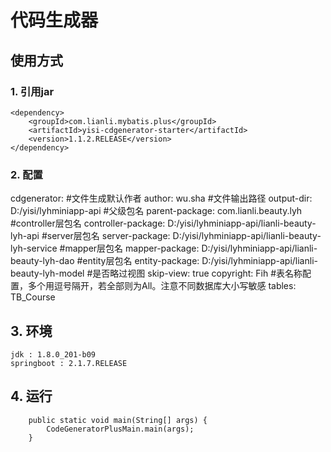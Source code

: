 # 代码生成器

## 使用方式

### 1. 引用jar

    <dependency>
        <groupId>com.lianli.mybatis.plus</groupId>
        <artifactId>yisi-cdgenerator-starter</artifactId>
        <version>1.1.2.RELEASE</version>
    </dependency>
   
### 2. 配置

 cdgenerator:
  #文件生成默认作者
  author: wu.sha
  #文件输出路径
  output-dir: D:/yisi/lyhminiapp-api
  #父级包名
  parent-package: com.lianli.beauty.lyh
  #controller层包名
  controller-package: D:/yisi/lyhminiapp-api/lianli-beauty-lyh-api
  #server层包名
  server-package: D:/yisi/lyhminiapp-api/lianli-beauty-lyh-service
  #mapper层包名
  mapper-package: D:/yisi/lyhminiapp-api/lianli-beauty-lyh-dao
  #entity层包名
  entity-package: D:/yisi/lyhminiapp-api/lianli-beauty-lyh-model
  #是否略过视图
  skip-view: true
  copyright: Fih
  #表名称配置，多个用逗号隔开，若全部则为All。注意不同数据库大小写敏感
  tables: TB_Course
    
## 3. 环境

    jdk : 1.8.0_201-b09
    springboot : 2.1.7.RELEASE
    
## 4. 运行
~~~~
    public static void main(String[] args) {
        CodeGeneratorPlusMain.main(args);
    }
